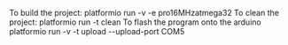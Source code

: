 To build the project:
    platformio run  -v -e pro16MHzatmega32
To clean the project:
    platformio run  -t clean
To flash the program onto the arduino
    platformio run  -v -t upload --upload-port COM5